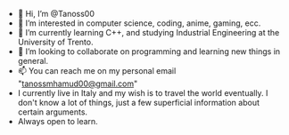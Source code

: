 - 👋 Hi, I’m @Tanoss00
- 👀 I’m interested in computer science, coding, anime, gaming, ecc.
- 🌱 I’m currently learning C++, and studying Industrial Engineering at the University of Trento.
- 💞️ I’m looking to collaborate on programming and learning new things in general.
- 📫 You can reach me on my personal email "tanossmhamud00@gmail.com"
- I currently live in Italy and my wish is to travel the world eventually. I don't know a lot of things, just a few superficial information about certain arguments.
- Always open to learn.

<!---
Tanoss00/Tanoss00 is a ✨ special ✨ repository because its `README.md` (this file) appears on your GitHub profile.
You can click the Preview link to take a look at your changes.
--->

